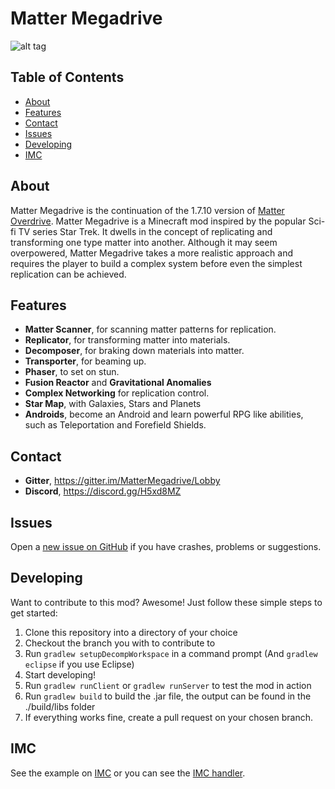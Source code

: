 # Matter Megadrive
![alt tag](https://raw.githubusercontent.com/Ionaru/MatterMegadrive/1.7.10/MatterMegadriveLogo.png)

## Table of Contents
* [About](#about)
* [Features](#features)
* [Contact](#contact)
* [Issues](#issues)
* [Developing](#Developing)
* [IMC](#imc)

## About
Matter Megadrive is the continuation of the 1.7.10 version of [Matter Overdrive](https://github.com/simeonradivoev/MatterOverdrive).
Matter Megadrive is a Minecraft mod inspired by the popular Sci-fi TV series Star Trek. It dwells in the concept of replicating and transforming one type matter into another.
Although it may seem overpowered, Matter Megadrive takes a more realistic approach and requires the player to build a complex system before even the simplest replication can be achieved.

## Features
* **Matter Scanner**, for scanning matter patterns for replication.
* **Replicator**, for transforming matter into materials.
* **Decomposer**, for braking down materials into matter.
* **Transporter**, for beaming up.
* **Phaser**, to set on stun.
* **Fusion Reactor** and **Gravitational Anomalies**
* **Complex Networking** for replication control.
* **Star Map**, with Galaxies, Stars and Planets
* **Androids**, become an Android and learn powerful RPG like abilities, such as Teleportation and Forefield Shields.

## Contact
* **Gitter**, https://gitter.im/MatterMegadrive/Lobby
* **Discord**, https://discord.gg/H5xd8MZ

## Issues
Open a [new issue on GitHub](https://github.com/Ionaru/MatterMegadrive/issues/new) if you have crashes, problems or suggestions.

## Developing
Want to contribute to this mod? Awesome!
Just follow these simple steps to get started:

1. Clone this repository into a directory of your choice
2. Checkout the branch you with to contribute to
3. Run `gradlew setupDecompWorkspace` in a command prompt (And `gradlew eclipse` if you use Eclipse)
4. Start developing!
5. Run `gradlew runClient` or `gradlew runServer` to test the mod in action
6. Run `gradlew build` to build the .jar file, the output can be found in the ./build/libs folder
7. If everything works fine, create a pull request on your chosen branch.
  
## IMC
See the example on [IMC](https://github.com/Ionaru/MatterMegadrive/blob/master/src/main/java/matteroverdrive/api/IMC.java) or you can see the [IMC handler](https://github.com/Ionaru/MatterMegadrive/blob/master/src/main/java/matteroverdrive/imc/MOIMCHandler.java).
